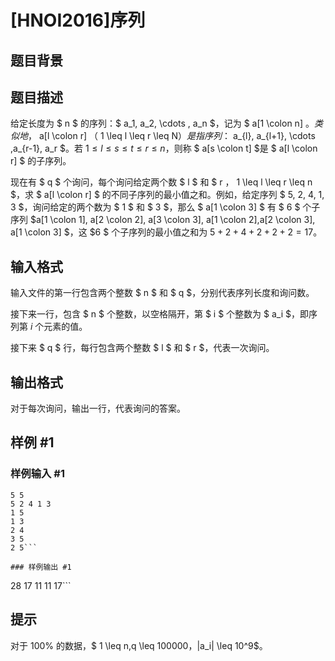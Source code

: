 # [HNOI2016]序列

## 题目背景



## 题目描述

给定长度为 $ n $ 的序列：$ a_1, a_2, \cdots , a_n $，记为 $ a[1 \colon n] $。类似地，$ a[l \colon r] $（$ 1 \leq l \leq r \leq N$）是指序列：$ a_{l}, a_{l+1}, \cdots ,a_{r-1}, a_r $。若 $1\leq l \leq s \leq t \leq r \leq n$，则称 $ a[s \colon t] $是 $ a[l \colon r] $ 的子序列。

现在有 $ q $ 个询问，每个询问给定两个数 $ l $ 和 $ r $，$ 1 \leq l \leq r \leq n $，求 $ a[l \colon r] $ 的不同子序列的最小值之和。例如，给定序列
 $ 5, 2, 4, 1, 3 $，询问给定的两个数为 $ 1 $ 和 $ 3 $，那么 $ a[1 \colon 3] $ 有 $ 6 $ 个子序列 $a[1 \colon 1], a[2 \colon 2], a[3 \colon 3], a[1 \colon 2],a[2 \colon 3], a[1 \colon 3] $，这 $6 $ 个子序列的最小值之和为 $5+2+4+2+2+2=17$。

## 输入格式

输入文件的第一行包含两个整数 $ n $ 和 $ q $，分别代表序列长度和询问数。

接下来一行，包含 $ n $ 个整数，以空格隔开，第 $ i $ 个整数为 $ a_i $，即序列第 $i$ 个元素的值。

接下来 $ q $ 行，每行包含两个整数 $ l $ 和 $ r $，代表一次询问。

## 输出格式

对于每次询问，输出一行，代表询问的答案。


## 样例 #1

### 样例输入 #1
```
5 5
5 2 4 1 3
1 5
1 3
2 4
3 5
2 5```

### 样例输出 #1

```
28 
17 
11 
11 
17```

## 提示

对于 $100\%$ 的数据，$ 1 \leq n,q \leq 100000$，$|a_i| \leq 10^9$。
